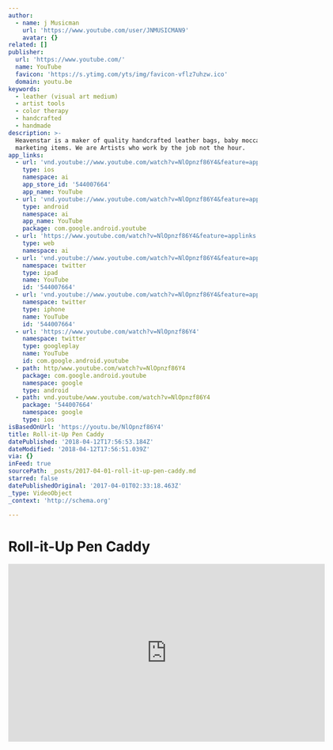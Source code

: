 ```yaml
---
author:
  - name: j Musicman
    url: 'https://www.youtube.com/user/JNMUSICMAN9'
    avatar: {}
related: []
publisher:
  url: 'https://www.youtube.com/'
  name: YouTube
  favicon: 'https://s.ytimg.com/yts/img/favicon-vflz7uhzw.ico'
  domain: youtu.be
keywords:
  - leather (visual art medium)
  - artist tools
  - color therapy
  - handcrafted
  - handmade
description: >-
  Heavenstar is a maker of quality handcrafted leather bags, baby moccasins and
  marketing items. We are Artists who work by the job not the hour.
app_links:
  - url: 'vnd.youtube://www.youtube.com/watch?v=NlOpnzf86Y4&feature=applinks'
    type: ios
    namespace: ai
    app_store_id: '544007664'
    app_name: YouTube
  - url: 'vnd.youtube://www.youtube.com/watch?v=NlOpnzf86Y4&feature=applinks'
    type: android
    namespace: ai
    app_name: YouTube
    package: com.google.android.youtube
  - url: 'https://www.youtube.com/watch?v=NlOpnzf86Y4&feature=applinks'
    type: web
    namespace: ai
  - url: 'vnd.youtube://www.youtube.com/watch?v=NlOpnzf86Y4&feature=applinks'
    namespace: twitter
    type: ipad
    name: YouTube
    id: '544007664'
  - url: 'vnd.youtube://www.youtube.com/watch?v=NlOpnzf86Y4&feature=applinks'
    namespace: twitter
    type: iphone
    name: YouTube
    id: '544007664'
  - url: 'https://www.youtube.com/watch?v=NlOpnzf86Y4'
    namespace: twitter
    type: googleplay
    name: YouTube
    id: com.google.android.youtube
  - path: http/www.youtube.com/watch?v=NlOpnzf86Y4
    package: com.google.android.youtube
    namespace: google
    type: android
  - path: vnd.youtube/www.youtube.com/watch?v=NlOpnzf86Y4
    package: '544007664'
    namespace: google
    type: ios
isBasedOnUrl: 'https://youtu.be/NlOpnzf86Y4'
title: Roll-it-Up Pen Caddy
datePublished: '2018-04-12T17:56:53.184Z'
dateModified: '2018-04-12T17:56:51.039Z'
via: {}
inFeed: true
sourcePath: _posts/2017-04-01-roll-it-up-pen-caddy.md
starred: false
datePublishedOriginal: '2017-04-01T02:33:18.463Z'
_type: VideoObject
_context: 'http://schema.org'

---
```

# Roll-it-Up Pen Caddy

<iframe src="https://cdn.embedly.com/widgets/media.html?src=https%3A%2F%2Fwww.youtube.com%2Fembed%2FNlOpnzf86Y4%3Ffeature%3Doembed&amp;url=http%3A%2F%2Fwww.youtube.com%2Fwatch%3Fv%3DNlOpnzf86Y4&amp;image=https%3A%2F%2Fi.ytimg.com%2Fvi%2FNlOpnzf86Y4%2Fhqdefault.jpg&amp;key=b7d04c9b404c499eba89ee7072e1c4f7&amp;type=text%2Fhtml&amp;schema=youtube" width="640" height="360" scrolling="no" frameborder="0" allowfullscreen="" style=""></iframe>